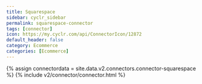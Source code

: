 ```yaml
---
title: Squarespace
sidebar: cyclr_sidebar
permalink: squarespace-connector
tags: [connector]
icon: https://my.cyclr.com/api/ConnectorIcon/12872
default_header: false
category: Ecommerce
categories: [Ecommerce]
---
```

{% assign connectordata = site.data.v2.connectors.connector-squarespace %}
{% include v2/connector/connector.html %}	